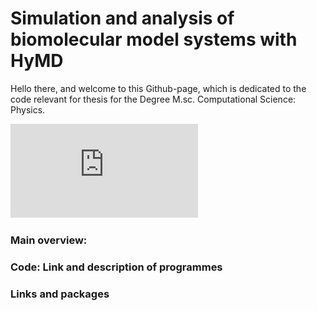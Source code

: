 # Simulation and analysis of biomolecular model systems with HyMD

Hello there, and welcome to this Github-page, which is dedicated to the code relevant for thesis for the Degree M.sc. Computational Science: Physics. 

![Picture](https://github.com/lasse-steinnes/Electrostatics-and-Biological-membranes-MT2022/blob/main/assets/membrane-la6-ua-ref-kopi.pdf)

### Main overview:

### Code: Link and description of programmes

### Links and packages



